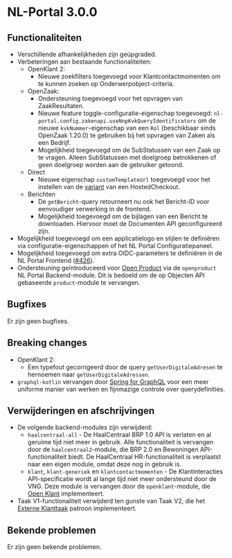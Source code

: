 # NL-Portal 3.0.0

## Functionaliteiten

* Verschillende afhankelijkheden zijn geüpgraded.
* Verbeteringen aan bestaande functionaliteiten:
    * OpenKlant 2:
        * Nieuwe zoekfilters toegevoegd voor Klantcontactmomenten om te kunnen zoeken op Onderwerpobject-criteria.
    * OpenZaak:
        * Ondersteuning toegevoegd voor het opvragen van ZaakResultaten.
        * Nieuwe feature toggle-configuratie-eigenschap toegevoegd:
          `nl-portal.config.zakenapi.useNnpKvkQueryIdentificators`
          om de nieuwe `kvkNummer`-eigenschap van een `Rol` (beschikbaar sinds OpenZaak 1.20.0) te gebruiken bij het
          opvragen van Zaken als een Bedrijf.
        * Mogelijkheid toegevoegd om de SubStatussen van een Zaak op te vragen. Alleen SubStatussen met doelgroep
          betrokkenen of geen doelgroep worden aan de gebruiker getoond.
    * Direct
        * Nieuwe eigenschap `customTemplateUrl` toegevoegd voor het instellen van de
          [variant](https://docs.direct.worldline-solutions.com/en/integration/basic-integration-methods/hosted-checkout-page#createhostedcheckoutrequest:~:text=Method%202%3A%20Customise%20the%20Template%20in%20the%20Merchant%20Portal)
          van een HostedCheckout.
    * Berichten
        * De `getBericht`-query retourneert nu ook het Bericht-ID voor eenvoudiger verwerking in de frontend.
        * Mogelijkheid toegevoegd om de bijlagen van een Bericht te downloaden. Hiervoor moet de Documenten API
          geconfigureerd zijn.
* Mogelijkheid toegevoegd om een applicatielogo en stijlen te definiëren via configuratie-eigenschappen of het NL Portal
  Configuratiepaneel.
* Mogelijkheid toegevoegd om extra OIDC-parameters te definiëren in de NL Portal Frontend
  ([#426](https://github.com/nl-portal/nl-portal-frontend-libraries/pull/426)).
* Ondersteuning geïntroduceerd voor [Open Product](https://github.com/maykinmedia/open-product) via de `openproduct` NL
  Portal Backend-module. Dit is bedoeld om de op Objecten API gebaseerde `product`-module te vervangen.

## Bugfixes

Er zijn geen bugfixes.

## Breaking changes

* OpenKlant 2:
    * Een typefout gecorrigeerd door de query `getUserDigitaleAdresen` te hernoemen naar `getUserDigitaleAdressen`.
* `graphql-kotlin` vervangen door [Spring for GraphQL](https://spring.io/projects/spring-graphql) voor een meer uniforme
  manier van werken en fijnmazige controle over querydefinities.

## Verwijderingen en afschrijvingen

* De volgende backend-modules zijn verwijderd:
    * `haalcentraal-all` - De HaalCentraal BRP 1.0 API is verlaten en al geruime tijd niet meer in gebruik. Alle
      functionaliteit is vervangen door de `haalcentraal2`-module, die BRP 2.0 en Bewoningen API-functionaliteit biedt.
      De HaalCentraal HR-functionaliteit is verplaatst naar een eigen module, omdat deze nog in gebruik is.
    * `klant`, `klant-generiek` en `klantcontactmomenten` - De Klantinteracties API-specificatie wordt al lange tijd
      niet meer ondersteund door de VNG. Deze module is vervangen door de `openklant`-module,
      die [Open Klant](https://github.com/maykinmedia/open-klant) implementeert.
* Taak V1-functionaliteit verwijderd ten gunste van Taak V2, die het
  [Externe Klanttaak](https://dienstverleningsplatform.gitbook.io/platform-generieke-dienstverlening-public/patronen/taken/externe-klanttaak)
  patroon implementeert.

## Bekende problemen

Er zijn geen bekende problemen.
